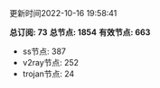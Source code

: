 更新时间2022-10-16 19:58:41

**总订阅: 73**
**总节点: 1854**
**有效节点: 663**
- ss节点: 387
- v2ray节点: 252
- trojan节点: 24
